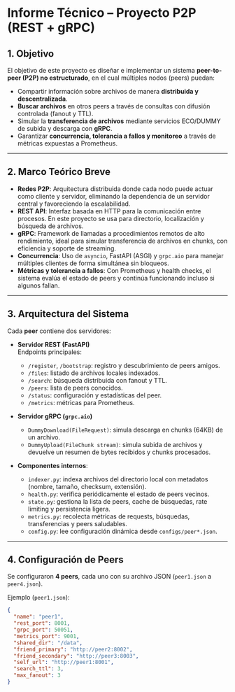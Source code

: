 # Informe Técnico – Proyecto P2P (REST + gRPC)

## 1. Objetivo
El objetivo de este proyecto es diseñar e implementar un sistema **peer-to-peer (P2P) no estructurado**, en el cual múltiples nodos (peers) puedan:
- Compartir información sobre archivos de manera **distribuida y descentralizada**.
- **Buscar archivos** en otros peers a través de consultas con difusión controlada (fanout y TTL).
- Simular la **transferencia de archivos** mediante servicios ECO/DUMMY de subida y descarga con **gRPC**.
- Garantizar **concurrencia, tolerancia a fallos y monitoreo** a través de métricas expuestas a Prometheus.

---

## 2. Marco Teórico Breve
- **Redes P2P**: Arquitectura distribuida donde cada nodo puede actuar como cliente y servidor, eliminando la dependencia de un servidor central y favoreciendo la escalabilidad.
- **REST API**: Interfaz basada en HTTP para la comunicación entre procesos. En este proyecto se usa para directorio, localización y búsqueda de archivos.
- **gRPC**: Framework de llamadas a procedimientos remotos de alto rendimiento, ideal para simular transferencia de archivos en chunks, con eficiencia y soporte de streaming.
- **Concurrencia**: Uso de `asyncio`, FastAPI (ASGI) y `grpc.aio` para manejar múltiples clientes de forma simultánea sin bloqueos.
- **Métricas y tolerancia a fallos**: Con Prometheus y health checks, el sistema evalúa el estado de peers y continúa funcionando incluso si algunos fallan.

---

## 3. Arquitectura del Sistema
Cada **peer** contiene dos servidores:

- **Servidor REST (FastAPI)**  
  Endpoints principales:  
  - `/register`, `/bootstrap`: registro y descubrimiento de peers amigos.  
  - `/files`: listado de archivos locales indexados.  
  - `/search`: búsqueda distribuida con fanout y TTL.  
  - `/peers`: lista de peers conocidos.  
  - `/status`: configuración y estadísticas del peer.  
  - `/metrics`: métricas para Prometheus.  

- **Servidor gRPC (`grpc.aio`)**  
  - `DummyDownload(FileRequest)`: simula descarga en chunks (64KB) de un archivo.  
  - `DummyUpload(FileChunk stream)`: simula subida de archivos y devuelve un resumen de bytes recibidos y chunks procesados.  

- **Componentes internos**:  
  - `indexer.py`: indexa archivos del directorio local con metadatos (nombre, tamaño, checksum, extensión).  
  - `health.py`: verifica periódicamente el estado de peers vecinos.  
  - `state.py`: gestiona la lista de peers, cache de búsquedas, rate limiting y persistencia ligera.  
  - `metrics.py`: recolecta métricas de requests, búsquedas, transferencias y peers saludables.  
  - `config.py`: lee configuración dinámica desde `configs/peer*.json`.

---

## 4. Configuración de Peers
Se configuraron **4 peers**, cada uno con su archivo JSON (`peer1.json` a `peer4.json`).  

Ejemplo (`peer1.json`):
```json
{
  "name": "peer1",
  "rest_port": 8001,
  "grpc_port": 50051,
  "metrics_port": 9001,
  "shared_dir": "/data",
  "friend_primary": "http://peer2:8002",
  "friend_secondary": "http://peer3:8003",
  "self_url": "http://peer1:8001",
  "search_ttl": 3,
  "max_fanout": 3
}
